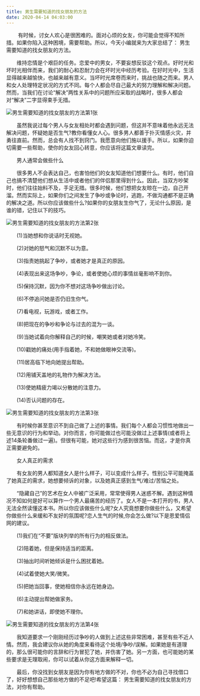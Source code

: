 ```yaml
---
title: 男生需要知道的找女朋友的方法
date: 2020-04-14 04:03:00
---
```




        有时候，讨女人欢心是很困难的。面对心烦的女友，你可能会觉得不知所措。如果你陷入这种困境，需要帮助。所以，今天小编就来为大家总结了： 男生需要知道的找女朋友的方法。

　　维持恋情是个艰巨的任务。恋爱中的男女，不要妄想反驳这个观点。好时光和坏时光相伴而来，我们的耐心和忍耐力会在坏时光中经历考验。在好时光中，生活显得越来越愉快，也越来越有意义。当坏时光席卷而来时，挑战也随之而来。男人和女人处理特定状况的方式不同。每个人都会尽自己最大的努力理解和解决问题。然而，当我们在讨论“解决”两性关系中的问题所应采取的战略时，很多人都会对“解决”二字显得束手无措。

![男生需要知道的找女朋友的方法第1张](/img/28220af7e37426932d758a3decea01a1.jpg)

　　虽然我说过每个男人与女友相处时都会遇到问题，但这并不意味着他永远无法解决问题，怀疑她是否生气?教你看懂女人心。很多男人都善于扑灭情感火灾，并勇往直前。然而，总会有人找不到窍门。我愿意向他们施以援手。所以，如果你迫切需要一些帮助，使你的女友回心转意，你应该将这篇文章读完。

　　男人通常会做些什么

　　很多男人不会表达自己，也害怕他们的女友知道他们想要什么。有时，他们自己也搞不清楚他们想从生活中或者他们的伴侣那里得到什么。因此，当双方吵架时，他们往往始料不及，手足无措。很多时候，他们想把女友晾在一边，自己开溜。然而实际上，如果你们之间发生了争吵或争论时，逃跑，不做沟通都不是正确的解决之道。所以你应该做些什么?如果你的女朋友生你气了，无论什么原因，是谁的错，记住以下的技巧。

![男生需要知道的找女朋友的方法第2张](/img/5a6ef2eb26d28dc353f88e09ac3060ef.jpg)

　　(1)当她想和你说话时无视她。

　　(2)对她的怒气和沉默不以为意。

　　(3)指责她挑起了争吵，或者她才是真正的原因。

　　(4)表现出来这场争吵，争论，或者使她心烦的事情丝毫影响不到你。

　　(5)保持沉默，因为你不想对这场争吵做出讨论。

　　(6)不停追问她是否仍旧生你气。

　　(7)看电视，玩游戏，或者工作。

　　(8)把现在的争吵和争论与过去的混为一谈。

　　(9)当她试着向你解释自己的时候，嘲笑她或者对她冷笑。

　　(10)戳她的痛处(用手指着她，不和她做眼神交流等)。

　　(11)居高临下地向她提出帮助。

　　(12)用铺天盖地的礼物作为解决方法。

　　(13)使她精疲力竭以分散她的注意力。

　　(14)否认问题的存在。

![男生需要知道的找女朋友的方法第3张](/img/69afda30bed80eb8a36378d58ea66d9e.jpg)

　　有时候你甚至意识不到自己做了上述的事情。我们每个人都会习惯性地做出一些无意识的行为和举动。对你而言，你可能做过也可能没做过上述事情(或者将上述14条轮番做过一遍)。但很有可能，她对这些行为感到很苦恼。而这，才是你真正需要避免的。

　　女人真正的需求

　　有女友的男人都知道女人是什么样子，可以变成什么样子。性别公平可能掩盖了她真正的需求，她想要倾诉的对象，以及她真正感到生气/难过/苦恼之处。

　　“隐藏自己”的艺术在女人中被广泛采用，常常使得男人迷惑不解。遇到这种情况不知如何是好可以算作一个男人最痛苦的经历了。女人不是一本打开的书，男人无法全然读懂这本书。所以你应该做些什么呢?女人究竟想要你做些什么，又希望你做些什么来缓和不友好的氛围呢?恋人生气的时候,你会怎么做?以下是恩爱情侣网的建议。

　　(1)我们在“不要”版块列举的所有行为的相反做法。

　　(2)陪着她，但是保持适当的距离。

　　(3)抽出时间听她倾诉是什么困扰着她。

　　(4)试着使她大笑/微笑。

　　(5)把她当回事，使她相信你永远在她身边。

　　(6)主动提出帮她做家务。

　　(7)和她讲话，即使她不理你。

![男生需要知道的找女朋友的方法第4张](/img/dc2d07b4084832bac512fa78c1090657.jpg)

　　我知道要求一个刚刚经历过争吵的人做到上述这些非常困难，甚至有些不近人情。然而，我会建议你从她的角度来看待这个处境/争吵/误解。如果她是有道理的，那么很可能你的言辞和行为冒犯了她，并伤害了她。另一方面，也可能她的某些要求是无理取闹，你可以试着从你这方面来解释一切。

　　最后，你没找到女朋友是因为你有地方做的不对，你也不必为自己寻找借口了，好好想想自己那些地方做的不足吧!希望这篇： 男生需要知道的找女朋友的方法，对你有帮助。